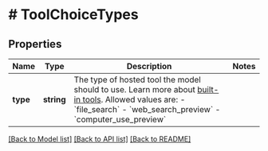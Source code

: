 # # ToolChoiceTypes

## Properties

Name | Type | Description | Notes
------------ | ------------- | ------------- | -------------
**type** | **string** | The type of hosted tool the model should to use. Learn more about [built-in tools](/docs/guides/tools).  Allowed values are: - &#x60;file_search&#x60; - &#x60;web_search_preview&#x60; - &#x60;computer_use_preview&#x60; |

[[Back to Model list]](../../README.md#models) [[Back to API list]](../../README.md#endpoints) [[Back to README]](../../README.md)
